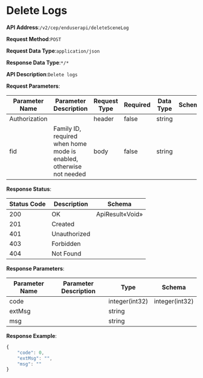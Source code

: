 # Delete Logs


**API Address**:`/v2/cep/enduserapi/deleteSceneLog`


**Request Method**:`POST`


**Request Data Type**:`application/json`


**Response Data Type**:`*/*`


**API Description**:`Delete logs`


**Request Parameters**:


| Parameter Name | Parameter Description                                    | Request Type | Required | Data Type | Schema |
| -------------- | -------------------------------------------------------- | ------------ | -------- | --------- | ------ |
| Authorization  |                                                          | header       | false    | string    |        |
| fid            | Family ID, required when home mode is enabled, otherwise not needed | body     | false    | string    |        |


**Response Status**:


| Status Code | Description   | Schema          |
| ----------- | ------------- | --------------- |
| 200         | OK            | ApiResult«Void» |
| 201         | Created       |                 |
| 401         | Unauthorized  |                 |
| 403         | Forbidden     |                 |
| 404         | Not Found     |                 |


**Response Parameters**:


| Parameter Name | Parameter Description | Type           | Schema         |
| -------------- | --------------------- | -------------- | -------------- |
| code           |                       | integer(int32) | integer(int32) |
| extMsg         |                       | string         |                |
| msg            |                       | string         |                |


**Response Example**:
```javascript
{
	"code": 0,
	"extMsg": "",
	"msg": ""
}
```